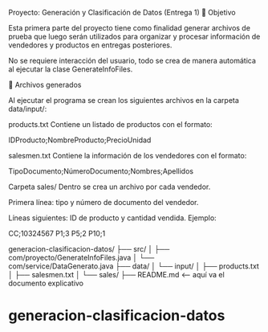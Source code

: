 Proyecto: Generación y Clasificación de Datos (Entrega 1)
🎯 Objetivo

Esta primera parte del proyecto tiene como finalidad generar archivos de prueba que luego serán utilizados para organizar y procesar información de vendedores y productos en entregas posteriores.

No se requiere interacción del usuario, todo se crea de manera automática al ejecutar la clase GenerateInfoFiles.

📂 Archivos generados

Al ejecutar el programa se crean los siguientes archivos en la carpeta data/input/:

products.txt
Contiene un listado de productos con el formato:

IDProducto;NombreProducto;PrecioUnidad


salesmen.txt
Contiene la información de los vendedores con el formato:

TipoDocumento;NúmeroDocumento;Nombres;Apellidos


Carpeta sales/
Dentro se crea un archivo por cada vendedor.

Primera línea: tipo y número de documento del vendedor.

Líneas siguientes: ID de producto y cantidad vendida.
Ejemplo:

CC;10324567
P1;3
P5;2
P10;1



generacion-clasificacion-datos/
 ├── src/
 │   ├── com/proyecto/GenerateInfoFiles.java
 │   └── com/service/DataGenerato.java
 ├── data/
 │   └── input/
 │       ├── products.txt
 │       ├── salesmen.txt
 │       └── sales/
 ├── README.md       <-- aquí va el documento explicativo

# generacion-clasificacion-datos
